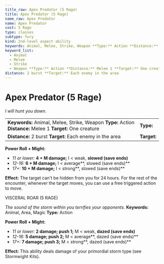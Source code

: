 ```yaml
---
title_raw: Apex Predator (5 Rage)
title: Apex Predator (5 Rage)
name_raw: Apex Predator
name: Apex Predator
cost: 5 Rage
type: classes
subtype: fury
kind: 2nd-level aspect ability
keywords: Animal, Melee, Strike, Weapon **Type:** Action **Distance:** Melee 1 **Target:** One creature
keyword_list:
  - Animal
  - Melee
  - Strike
  - Weapon **Type:** Action **Distance:** Melee 1 **Target:** One creature
distance: 2 burst **Target:** Each enemy in the area
---
```


# Apex Predator (5 Rage)

*I will hunt you down.*

|                                                                                                             |             |
| :---------------------------------------------------------------------------------------------------------- | :---------- |
| **Keywords:** Animal, Melee, Strike, Weapon **Type:** Action **Distance:** Melee 1 **Target:** One creature | **Type:**   |
| **Distance:** 2 burst **Target:** Each enemy in the area                                                    | **Target:** |

**Power Roll + Might:**

- *11 or lower:* **4 + M damage;** I \< weak, **slowed (save ends)**
- *12-16:* **6 + M damage;** I \< average\*\*, slowed (save ends)\*\*
- *17+:* **10 + M damage;** I \< strong\*\*, slowed (save ends)\*\*

**Effect:** The target can't be hidden from you for 24 hours. For the rest of the encounter, whenever the target moves, you can use a free triggered action to move.

VISCERAL ROAR (5 RAGE)

*The sound of the storm within you terrifies your opponents.* **Keywords:** Animal, Area, Magic **Type:** Action

**Power Roll + Might:**

- *11 or lower:* **2 damage; push 1;** M \< weak, **dazed (save ends)**
- *12-16:* **5 damage; push 2;** M \< average\*\*, dazed (save ends)\*\*
- *17+:* **7 damage; push 3;** M \< strong\*\*, dazed (save ends)\*\*

**Effect:** This ability deals damage of your primordial storm type (see Stormwight Kits).
